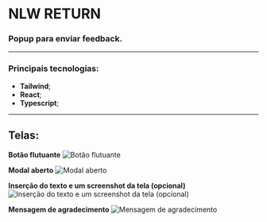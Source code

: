 # NLW RETURN

### Popup para enviar feedback.

---

### Principais tecnologias:

- **Tailwind**;
- **React**;
- **Typescript**;

---

## Telas:

**Botão flutuante**
![Botão flutuante](https://s3.sa-east-1.amazonaws.com/jmayconhs.repos/nlw_return/botao_flutuante.PNG)

**Modal aberto**
![Modal aberto](https://s3.sa-east-1.amazonaws.com/jmayconhs.repos/nlw_return/modal_aberto.PNG)

**Inserção do texto e um screenshot da tela (opcional)**
![Inserção do texto e um screenshot da tela (opcional)](https://s3.sa-east-1.amazonaws.com/jmayconhs.repos/nlw_return/modal_conteudo.PNG)

**Mensagem de agradecimento**
![Mensagem de agradecimento](https://s3.sa-east-1.amazonaws.com/jmayconhs.repos/nlw_return/modal_sucesso.PNG)
